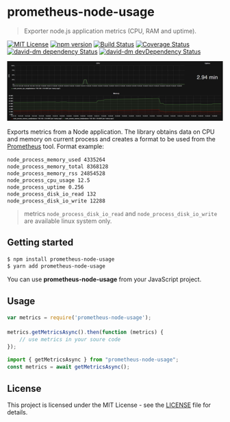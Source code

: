 # prometheus-node-usage

> Exporter node.js application metrics (CPU, RAM and uptime).

[![MIT License][license-image]][license-url]
[![npm version][npmjs-image]][npmjs-url]
[![Build Status][travis-image]][travis-url]
[![Coverage Status][coveralls-image]][coveralls-url]
[![david-dm dependency Status][david-image]][david-url]
[![david-dm devDependency Status][david-dev-dependencies-image]][david-dev-dependencies-url]

![Metrics from Grafana](metrics.png)

Exports metrics from a Node application. The library obtains data on CPU and memory on current process and creates a format to be used from the [Prometheus](https://prometheus.io/) tool. Format example:

    node_process_memory_used 4335264
    node_process_memory_total 8368128
    node_process_memory_rss 24854528
    node_process_cpu_usage 12.5
    node_process_uptime 0.256
    node_process_disk_io_read 132
    node_process_disk_io_write 12288

> metrics `node_process_disk_io_read` and `node_process_disk_io_write` are available linux system only.

## Getting started

```bash
$ npm install prometheus-node-usage
$ yarn add prometheus-node-usage
```

You can use **prometheus-node-usage** from your JavaScript project.

## Usage

```javascript
var metrics = require('prometheus-node-usage');

metrics.getMetricsAsync().then(function (metrics) {
    // use metrics in your soure code
});
```

```typescript
import { getMetricsAsync } from "prometheus-node-usage";
const metrics = await getMetricsAsync();
```
## License

This project is licensed under the MIT License - see the [LICENSE](LICENSE) file for details.

[license-image]: http://img.shields.io/badge/license-MIT-blue.svg?style=flat
[license-url]: LICENSE
[npmjs-image]: https://badge.fury.io/js/prometheus-node-usage.svg
[npmjs-url]: https://www.npmjs.com/package/prometheus-node-usage
[travis-image]: https://travis-ci.org/cyrilschumacher/prometheus-node-usage.svg
[travis-url]: https://travis-ci.org/cyrilschumacher/prometheus-node-usage
[coveralls-image]: https://coveralls.io/repos/github/cyrilschumacher/prometheus-node-usage/badge.svg?branch=master
[coveralls-url]: https://coveralls.io/github/cyrilschumacher/prometheus-node-usage?branch=master
[david-dev-dependencies-image]: https://david-dm.org/cyrilschumacher/prometheus-node-usage/dev-status.svg
[david-dev-dependencies-url]: https://david-dm.org/cyrilschumacher/prometheus-node-usage#info=devDependencies
[david-image]: https://david-dm.org/cyrilschumacher/prometheus-node-usage.svg
[david-url]: https://david-dm.org/cyrilschumacher/prometheus-node-usage